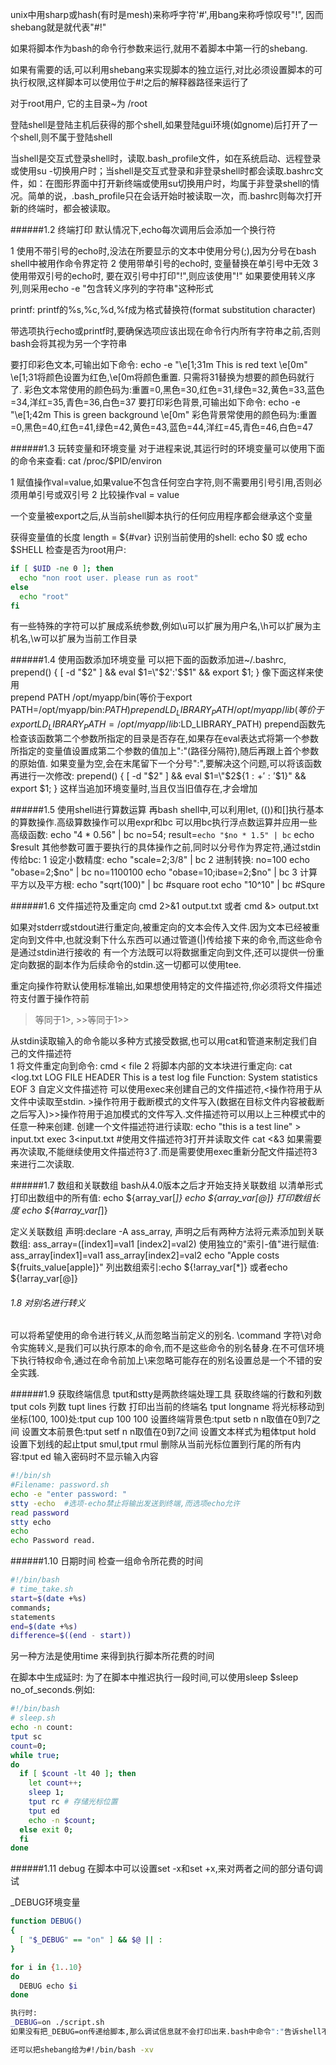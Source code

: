 unix中用sharp或hash(有时是mesh)来称呼字符'#',用bang来称呼惊叹号"!",
因而shebang就是就代表"#!"


如果将脚本作为bash的命令行参数来运行,就用不着脚本中第一行的shebang.

如果有需要的话,可以利用shebang来实现脚本的独立运行,对比必须设置脚本的可执行权限,这样脚本可以使用位于#!之后的解释器路径来运行了


对于root用户, 它的主目录~为 /root

登陆shell是登陆主机后获得的那个shell,如果登陆gui环境(如gnome)后打开了一个shell,则不属于登陆shell  

当shell是交互式登录shell时，读取.bash_profile文件，如在系统启动、远程登录或使用su -切换用户时；当shell是交互式登录和非登录shell时都会读取.bashrc文件，如：在图形界面中打开新终端或使用su切换用户时，均属于非登录shell的情况。简单的说，.bash_profile只在会话开始时被读取一次，而.bashrc则每次打开新的终端时，都会被读取。


######1.2 终端打印
默认情况下,echo每次调用后会添加一个换行符

1 使用不带引号的echo时,没法在所要显示的文本中使用分号(;),因为分号在bash shell中被用作命令界定符
2 使用带单引号的echo时, 变量替换在单引号中无效
3 使用带双引号的echo时, 要在双引号中打印"!",则应该使用"\!"
如果要使用转义序列,则采用echo -e "包含转义序列的字符串"这种形式


printf:
printf的%s,%c,%d,%f成为格式替换符(format substitution character)

带选项执行echo或printf时,要确保选项应该出现在命令行内所有字符串之前,否则bash会将其视为另一个字符串  

要打印彩色文本,可输出如下命令:
echo -e "\e[1;31m This is red text \e[0m"
\e[1;31将颜色设置为红色,\e[0m将颜色重置. 只需将31替换为想要的颜色码就行了.
彩色文本常使用的颜色码为:重置=0,黑色=30,红色=31,绿色=32,黄色=33,蓝色=34,洋红=35,青色=36,白色=37
要打印彩色背景,可输出如下命令:
echo -e "\e[1;42m This is green background \e[0m"
彩色背景常使用的颜色码为:重置=0,黑色=40,红色=41,绿色=42,黄色=43,蓝色=44,洋红=45,青色=46,白色=47


######1.3 玩转变量和环境变量
对于进程来说,其运行时的环境变量可以使用下面的命令来查看:
cat /proc/$PID/environ

1 赋值操作val=value,如果value不包含任何空白字符,则不需要用引号引用,否则必须用单引号或双引号
2 比较操作val = value

一个变量被export之后,从当前shell脚本执行的任何应用程序都会继承这个变量


获得变量值的长度 length = ${#var}
识别当前使用的shell: echo $0 或 echo $SHELL
检查是否为root用户:
```bash
if [ $UID -ne 0 ]; then
  echo "non root user. please run as root"
else
  echo "root"
fi
```

有一些特殊的字符可以扩展成系统参数,例如\u可以扩展为用户名,\h可以扩展为主机名,\w可以扩展为当前工作目录


######1.4 使用函数添加环境变量 
可以把下面的函数添加进~/.bashrc,
prepend() { [ -d "$2" ] && eval $1=\"$2':'\$$1\" && export $1; }
像下面这样来使用  
prepend PATH /opt/myapp/bin(等价于export PATH=/opt/myapp/bin:$PATH)
prepend LD_LIBRARY_PATH /opt/myapp/lib(等价于export LD_LIBRARY_PATH=/opt/myapp/lib:$LD_LIBRARY_PATH)
prepend函数先检查该函数第二个参数所指定的目录是否存在,如果存在eval表达式将第一个参数所指定的变量值设置成第二个参数的值加上":"(路径分隔符),随后再跟上首个参数的原始值.
如果变量为空,会在末尾留下一个分号":",要解决这个问题,可以将该函数再进行一次修改:
prepend() { [ -d "$2" ] && eval $1=\"$2\$\{$1:+':'\$$1\}\" && export $1; }
这样当追加环境变量时,当且仅当旧值存在,才会增加

######1.5 使用shell进行算数运算
再bash shell中,可以利用let, (())和[]执行基本的算数操作.高级算数操作可以用expr和bc
可以用bc执行浮点数运算并应用一些高级函数:
echo "4 * 0.56" | bc
no=54;
result=`echo "$no * 1.5" | bc`
echo $result
其他参数可置于要执行的具体操作之前,同时以分号作为界定符,通过stdin传给bc:
1 设定小数精度: echo "scale=2;3/8" | bc
2 进制转换: 
no=100
echo "obase=2;$no" | bc
no=1100100
echo "obase=10;ibase=2;$no" | bc
3 计算平方以及平方根:
echo "sqrt(100)" | bc #square root
echo "10^10" |  bc #Squre

######1.6 文件描述符及重定向
cmd 2>&1 output.txt 或者 cmd &> output.txt

如果对stderr或stdout进行重定向,被重定向的文本会传入文件.因为文本已经被重定向到文件中,也就没剩下什么东西可以通过管道(|)传给接下来的命令,而这些命令是通过stdin进行接收的
有一个方法既可以将数据重定向到文件,还可以提供一份重定向数据的副本作为后续命令的stdin.这一切都可以使用tee.

重定向操作符默认使用标准输出,如果想使用特定的文件描述符,你必须将文件描述符支付置于操作符前
>等同于1>, >>等同于1>>

从stdin读取输入的命令能以多种方式接受数据,也可以用cat和管道来制定我们自己的文件描述符  
1 将文件重定向到命令: cmd < file
2 将脚本内部的文本块进行重定向:
cat <<EOF>log.txt
LOG FILE HEADER
This is a test log file
Function: System statistics
EOF
3 自定义文件描述符
可以使用exec来创建自己的文件描述符,<操作符用于从文件中读取至stdin. >操作符用于截断模式的文件写入(数据在目标文件内容被截断之后写入)>>操作符用于追加模式的文件写入.文件描述符可以用以上三种模式中的任意一种来创建.
创建一个文件描述符进行读取:
echo "this is a test line" > input.txt
exec 3<input.txt #使用文件描述符3打开并读取文件
cat <&3
如果需要再次读取,不能继续使用文件描述符3了.而是需要使用exec重新分配文件描述符3来进行二次读取.


######1.7 数组和关联数组
bash从4.0版本之后才开始支持关联数组
以清单形式打印出数组中的所有值:
echo ${array_var[*]}
echo ${array_var[@]}
打印数组长度
echo ${#array_var[*]}

定义关联数组
声明:declare -A ass_array, 声明之后有两种方法将元素添加到关联数组:
ass_array=([index1]=val1 [index2]=val2)
使用独立的"索引-值"进行赋值:
ass_array[index1]=val1
ass_array[index2]=val2
echo "Apple costs ${fruits_value[apple]}"
列出数组索引:echo ${!array_var[*]} 或者echo ${!array_var[@]}

###### 1.8 对别名进行转义
可以将希望使用的命令进行转义,从而忽略当前定义的别名.
\command
字符\对命令实施转义,是我们可以执行原本的命令,而不是这些命令的别名替身.在不可信环境下执行特权命令,通过在命令前加上\来忽略可能存在的别名设置总是一个不错的安全实践.

######1.9 获取终端信息
tput和stty是两款终端处理工具
获取终端的行数和列数
tput cols 列数
tupt lines 行数
打印出当前的终端名 tput longname
将光标移动到坐标(100, 100)处:tput cup 100 100
设置终端背景色:tput setb n n取值在0到7之间
设置文本前景色:tput setf n n取值在0到7之间
设置文本样式为粗体tput hold
设置下划线的起止tput smul,tput rmul
删除从当前光标位置到行尾的所有内容:tput ed
输入密码时不显示输入内容
```bash
#!/bin/sh
#Filename: password.sh
echo -e "enter password: "
stty -echo  #选项-echo禁止将输出发送到终端,而选项echo允许
read password
stty echo
echo
echo Password read.
```

######1.10 日期时间
检查一组命令所花费的时间  
```bash
#!/bin/bash
# time_take.sh
start=$(date +%s)
commands;
statements
end=$(date +%s)
difference=$((end - start))
```
另一种方法是使用time <scriptpath>来得到执行脚本所花费的时间

在脚本中生成延时:
为了在脚本中推迟执行一段时间,可以使用sleep $sleep no_of_seconds.例如:
```bash
#!/bin/bash
# sleep.sh
echo -n count:
tput sc
count=0;
while true;
do
  if [ $count -lt 40 ]; then
    let count++;
    sleep 1;
    tput rc # 存储光标位置
    tput ed 
    echo -n $count;
  else exit 0;
  fi
done
```

######1.11 debug
在脚本中可以设置set -x和set +x,来对两者之间的部分语句调试

_DEBUG环境变量
```bash
function DEBUG()
{
  [ "$_DEBUG" == "on" ] && $@ || :
}

for i in {1..10}
do
  DEBUG echo $i
done

执行时:
_DEBUG=on ./script.sh
如果没有把_DEBUG=on传递给脚本,那么调试信息就不会打印出来.bash中命令":"告诉shell不进行任何操作

还可以把shebang给为#!/bin/bash -xv




















